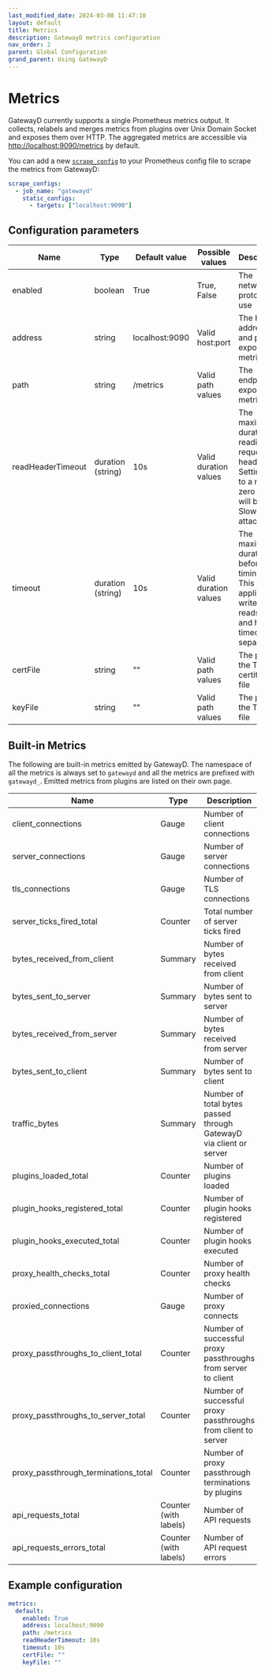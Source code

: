 ```yaml
---
last_modified_date: 2024-03-08 11:47:10
layout: default
title: Metrics
description: GatewayD metrics configuration
nav_order: 2
parent: Global Configuration
grand_parent: Using GatewayD
---
```


# Metrics

GatewayD currently supports a single Prometheus metrics output. It collects, relabels and merges metrics from plugins over Unix Domain Socket and exposes them over HTTP. The aggregated metrics are accessible via [http://localhost:9090/metrics](http://localhost:9090/metrics) by default.

You can add a new [`scrape_config`](https://prometheus.io/docs/prometheus/latest/configuration/configuration/#scrape_config) to your Prometheus config file to scrape the metrics from GatewayD:

```yaml
scrape_configs:
  - job_name: "gatewayd"
    static_configs:
      - targets: ["localhost:9090"]
```

## Configuration parameters

| Name              | Type              | Default value  | Possible values       | Description                                                                                                          |
| ----------------- | ----------------- | -------------- | --------------------- | -------------------------------------------------------------------------------------------------------------------- |
| enabled           | boolean           | True           | True, False           | The network protocol to use                                                                                          |
| address           | string            | localhost:9090 | Valid host:port       | The HTTP address and port to expose metrics on                                                                       |
| path              | string            | /metrics       | Valid path values     | The endpoint to expose metrics on                                                                                    |
| readHeaderTimeout | duration (string) | 10s            | Valid duration values | The maximum duration for reading the request headers. Setting this to a non-zero value will block Slowloris attacks. |
| timeout           | duration (string) | 10s            | Valid duration values | The maximum duration before timing out. This applies to writes, reads, idle and handler timeouts separately.         |
| certFile          | string            | ""             | Valid path values     | The path to the TLS certificate file                                                                                 |
| keyFile           | string            | ""             | Valid path values     | The path to the TLS key file                                                                                         |

## Built-in Metrics

The following are built-in metrics emitted by GatewayD. The namespace of all the metrics is always set to `gatewayd` and all the metrics are prefixed with `gatewayd_`. Emitted metrics from plugins are listed on their own page.

| Name                                 | Type                  | Description                                                        |
| ------------------------------------ | --------------------- | ------------------------------------------------------------------ |
| client_connections                   | Gauge                 | Number of client connections                                       |
| server_connections                   | Gauge                 | Number of server connections                                       |
| tls_connections                      | Gauge                 | Number of TLS connections                                          |
| server_ticks_fired_total             | Counter               | Total number of server ticks fired                                 |
| bytes_received_from_client           | Summary               | Number of bytes received from client                               |
| bytes_sent_to_server                 | Summary               | Number of bytes sent to server                                     |
| bytes_received_from_server           | Summary               | Number of bytes received from server                               |
| bytes_sent_to_client                 | Summary               | Number of bytes sent to client                                     |
| traffic_bytes                        | Summary               | Number of total bytes passed through GatewayD via client or server |
| plugins_loaded_total                 | Counter               | Number of plugins loaded                                           |
| plugin_hooks_registered_total        | Counter               | Number of plugin hooks registered                                  |
| plugin_hooks_executed_total          | Counter               | Number of plugin hooks executed                                    |
| proxy_health_checks_total            | Counter               | Number of proxy health checks                                      |
| proxied_connections                  | Gauge                 | Number of proxy connects                                           |
| proxy_passthroughs_to_client_total   | Counter               | Number of successful proxy passthroughs from server to client      |
| proxy_passthroughs_to_server_total   | Counter               | Number of successful proxy passthroughs from client to server      |
| proxy_passthrough_terminations_total | Counter               | Number of proxy passthrough terminations by plugins                |
| api_requests_total                   | Counter (with labels) | Number of API requests                                             |
| api_requests_errors_total            | Counter (with labels) | Number of API request errors                                       |

## Example configuration

```yaml
metrics:
  default:
    enabled: True
    address: localhost:9090
    path: /metrics
    readHeaderTimeout: 10s
    timeout: 10s
    certFile: ""
    keyFile: ""
```
